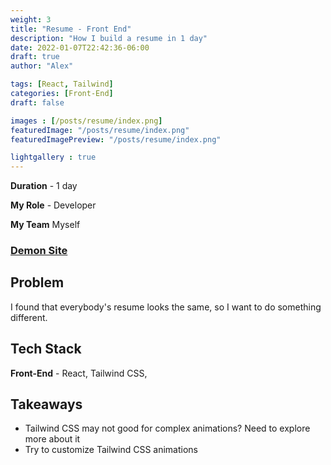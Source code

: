 ```yaml
---
weight: 3
title: "Resume - Front End"
description: "How I build a resume in 1 day"
date: 2022-01-07T22:42:36-06:00
draft: true
author: "Alex"

tags: [React, Tailwind]
categories: [Front-End]
draft: false 

images : [/posts/resume/index.png]
featuredImage: "/posts/resume/index.png"
featuredImagePreview: "/posts/resume/index.png"

lightgallery : true
---
```


<!--more-->

**Duration** - 1 day

**My Role** - Developer

**My Team** Myself

### [Demon Site](https://zengjilie.github.io/resume/)

## Problem
I found that everybody's resume looks the same, so I want to do something different.

## Tech Stack

**Front-End** - React, Tailwind CSS,



## Takeaways
* Tailwind CSS may not good for complex animations? Need to explore more about it
* Try to customize Tailwind CSS animations